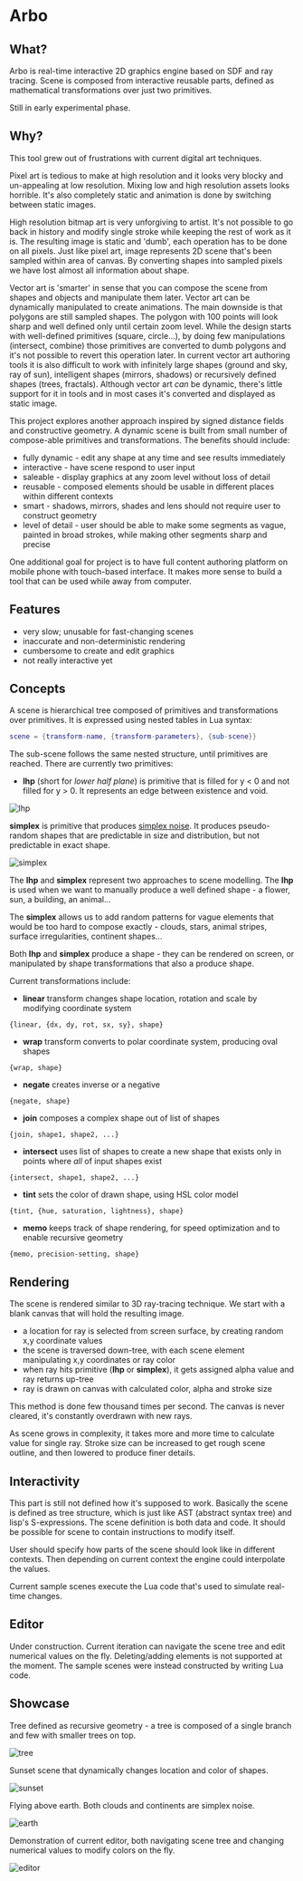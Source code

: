 # Arbo
## What?

Arbo is real-time interactive 2D graphics engine based on SDF and ray tracing. Scene is composed from interactive reusable parts, defined as mathematical transformations over just two primitives.

Still in early experimental phase.

## Why?

This tool grew out of frustrations with current digital art techniques.

Pixel art is tedious to make at high resolution and it looks very blocky and un-appealing at low resolution. Mixing low and high resolution assets looks horrible. It's also completely static and animation is done by switching between static images.

High resolution bitmap art is very unforgiving to artist. It's not possible to go back in history and modify single stroke while keeping the rest of work as it is. The resulting image is static and 'dumb', each operation has to be done on all pixels. Just like pixel art, image represents 2D scene that's been sampled within area of canvas. By converting shapes into sampled pixels we have lost almost all information about shape.

Vector art is 'smarter' in sense that you can compose the scene from shapes and objects and manipulate them later. Vector art can be dynamically manipulated to create animations. The main downside is that polygons are still sampled shapes. The polygon with 100 points will look sharp and well defined only until certain zoom level. While the design starts with well-defined primitives (square, circle...), by doing few manipulations (intersect, combine) those primitives are converted to dumb polygons and it's not possible to revert this operation later. In current vector art authoring tools it is also difficult to work with infinitely large shapes (ground and sky, ray of sun), intelligent shapes (mirrors, shadows) or recursively defined shapes (trees, fractals). Although vector art *can* be dynamic, there's little support for it in tools and in most cases it's converted and displayed as static image.

This project explores another approach inspired by signed distance fields and constructive geometry. A dynamic scene is built from small number of compose-able primitives and transformations. The benefits should include:

* fully dynamic - edit any shape at any time and see results immediately
* interactive - have scene respond to user input
* saleable - display graphics at any zoom level without loss of detail
* reusable - composed elements should be usable in different places within different contexts
* smart - shadows, mirrors, shades and lens should not require user to construct geometry
* level of detail - user should be able to make some segments as vague, painted in broad strokes, while making other segments sharp and precise

One additional goal for project is to have full content authoring platform on mobile phone with touch-based interface. It makes more sense to build a tool that can be used while away from computer.

## Features

- very slow; unusable for fast-changing scenes
- inaccurate and non-deterministic rendering
- cumbersome to create and edit graphics
- not really interactive yet

## Concepts

A scene is hierarchical tree composed of primitives and transformations over primitives. It is expressed using nested tables in Lua syntax:

```lua
scene = {transform-name, {transform-parameters}, {sub-scene}}
```

The sub-scene follows the same nested structure, until primitives are reached. There are currently two primitives:

* **lhp** (short for *lower half plane*) is primitive that is filled for y < 0 and not filled for y > 0. It represents an edge between existence and void.

![lhp](./doc/lhp.png)

  **simplex** is primitive that produces [simplex noise](https://en.m.wikipedia.org/wiki/Simplex_noise). It produces pseudo-random shapes that are predictable in size and distribution, but not predictable in exact shape.

![simplex](./doc/simplex.png)

The **lhp** and **simplex** represent two approaches to scene modelling. The **lhp** is used when we  want to manually produce a well defined shape - a flower, sun, a building, an animal... 

The **simplex** allows us to add random patterns for vague elements that would be too hard to compose exactly - clouds, stars, animal stripes, surface irregularities, continent shapes...

Both **lhp** and **simplex** produce a shape - they can be rendered on screen, or manipulated by shape transformations that also a produce shape.

Current transformations include:

* **linear** transform changes shape location, rotation and scale by modifying coordinate system
```
{linear, {dx, dy, rot, sx, sy}, shape}
```
* **wrap** transform converts to polar coordinate system, producing oval shapes
```
{wrap, shape}
```
* **negate** creates inverse or a negative
```
{negate, shape}
```
* **join** composes a complex shape out of list of shapes
```
{join, shape1, shape2, ...}
```
* **intersect** uses list of shapes to create a new shape that exists only in points where *all* of input shapes exist
```
{intersect, shape1, shape2, ...}
```
* **tint** sets the color of drawn shape, using HSL color model
```
{tint, {hue, saturation, lightness}, shape}
```
* **memo** keeps track of shape rendering, for speed optimization and to enable recursive geometry
```
{memo, precision-setting, shape}
```

## Rendering

The scene is rendered similar to 3D ray-tracing technique. We start with a blank canvas that will hold the resulting image.

* a location for ray is selected from screen surface, by creating random x,y coordinate values
* the scene is traversed down-tree, with each scene element manipulating x,y coordinates or ray color
* when ray hits primitive (**lhp** or **simplex**), it gets assigned alpha value and ray returns up-tree
* ray is drawn on canvas with calculated color, alpha and stroke size

This method is done few thousand times per second. The canvas is never cleared, it's constantly overdrawn with new rays.

As scene grows in complexity, it takes more and more time to calculate value for single ray. Stroke size can be increased to get rough scene outline, and then lowered to produce finer details.

## Interactivity

This part is still not defined how it's supposed to work. Basically the scene is defined as tree structure, which is just like AST (abstract syntax tree) and lisp's S-expressions. The scene definition is both data and code. It should be possible for scene to contain instructions to modify itself.

User should specify how parts of the scene should look like in different contexts. Then depending on current context the engine could interpolate the values.

Current sample scenes execute the Lua code that's used to simulate real-time changes.

## Editor

Under construction. Current iteration can navigate the scene tree and edit numerical values on the fly. Deleting/adding elements is not supported at the moment. The sample scenes were instead constructed by writing Lua code.

## Showcase

Tree defined as recursive geometry - a tree is composed of a single branch and few with smaller trees on top.

![tree](./doc/tree.gif)

Sunset scene that dynamically changes location and color of shapes.

![sunset](./doc/sunset.gif)

Flying above earth. Both clouds and continents are simplex noise.

![earth](./doc/earth.gif)

Demonstration of current editor, both navigating scene tree and changing numerical values to modify colors on the fly.

![editor](./doc/editor.gif)

